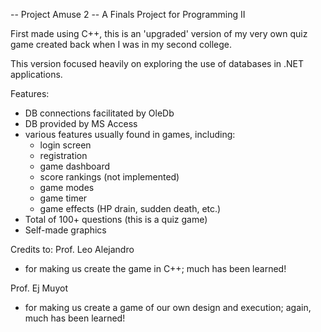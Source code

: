 -- Project Amuse 2 --
A Finals Project for Programming II

First made using C++, this is an 'upgraded' version of
my very own quiz game created back when I was in my second college.

This version focused heavily on exploring the use of databases in
.NET applications.

Features:
- DB connections facilitated by OleDb
- DB provided by MS Access
- various features usually found in games, including:
	- login screen
	- registration
	- game dashboard
	- score rankings (not implemented)
	- game modes
	- game timer
	- game effects (HP drain, sudden death, etc.)
- Total of 100+ questions (this is a quiz game)
- Self-made graphics

Credits to:
Prof. Leo Alejandro
- for making us create the game in C++; much has been learned!

Prof. Ej Muyot
- for making us create a game of our own design and execution; again, much has been learned!
